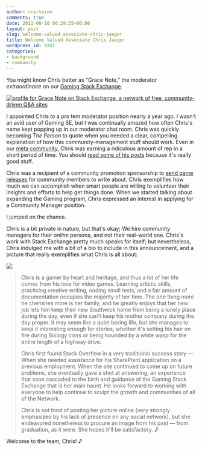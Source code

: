 ```yaml
---
author: rcartaino
comments: true
date: 2011-08-10 06:29:55+00:00
layout: post
slug: welcome-valued-associate-chris-jaeger
title: Welcome Valued Associate Chris Jaeger
wordpress_id: 9242
categories:
- background
- community
---
```


You might know Chris better as "Grace Note," the moderator _extraordinaire_ on our [Gaming Stack Exchange](http://gaming.stackexchange.com).

[![profile for Grace Note on Stack Exchange, a network of free, community-driven Q&A sites](http://stackexchange.com/users/flair/30498037168a4055a8490c31c2b1d863.png)](http://stackexchange.com/users/30498037168a4055a8490c31c2b1d863)

I appointed Chris to a pro tem moderator position nearly a year ago. I wasn't an avid user of Gaming SE, but I was continually amazed how often Chris's name kept popping up in our moderator chat room. Chris was quickly becoming _The Person_ to quote when you needed a clear, compelling explanation of how this community-management stuff should work. Even in our [meta community](http://meta.stackoverflow.com/users/146126/grace-note/), Chris was earning a ridiculous amount of rep in a short period of time. You should [read some of his posts](http://meta.stackoverflow.com/users/146126/grace-note#qpage_1-anpage_1-qsort_votes-ansort_votes) because it's really good stuff.

Chris was a recipient of a community promotion sponsorship to [send game releases](http://meta.gaming.stackexchange.com/questions/2010/community-promotion-sponsorship-new-game-releases-for-community-members) for community members to write about. Chris exemplifies how much we can accomplish when smart people are willing to volunteer their insights and efforts to help get things done. When we started talking about expanding the Gaming program, Chris expressed an interest in applying for a Community Manager position.

I jumped on the chance.

Chris is a bit private in nature, but that's okay; We hire community managers for their _online_ persona, and not their real-world one. Chris's work with Stack Exchange pretty much speaks for itself; but nevertheless, Chris indulged me with a bit of a bio to include in this announcement, and a picture that really exemplifies what Chris is all about:

![](http://blog.stackoverflow.com/wp-content/uploads/Chris-Jaeger-duck.jpg)


<blockquote>Chris is a gamer by heart and heritage, and thus a lot of her life comes from his love for video games. Learning artistic skills, practicing creative writing, coding small tests, and a fair amount of documentation occupies the majority of her time. The one thing more he cherishes more is her family, and he greatly enjoys that her new job lets him keep their new Southwick home from being a lonely place during the day, even if she can't keep his mother company during the day proper. It may seem like a quiet boring life, but she manages to keep it interesting enough for stories, whether it's setting his hair on fire during Biology class or being hounded by a white wasp for the entire length of a highway drive.

Chris first found Stack Overflow in a very traditional success story — When she needed assistance for his SharePoint application on a previous employment. When the site continued to come up on future problems, she eventually gave a shot at answering, an experience that soon cascaded to the birth and guidance of the Gaming Stack Exchange that is her main haunt. He looks forward to working with everyone to help continue to sculpt the growth and communities of all of the Network.

Chris is not fond of posting her picture online (very strongly emphasized by his lack of presence on any social network), but she endeavored nonetheless to procure an image from his past — from graduation, as it were. She hopes it'll be satisfactory. ♪</blockquote>


Welcome to the team, Chris! ♪
